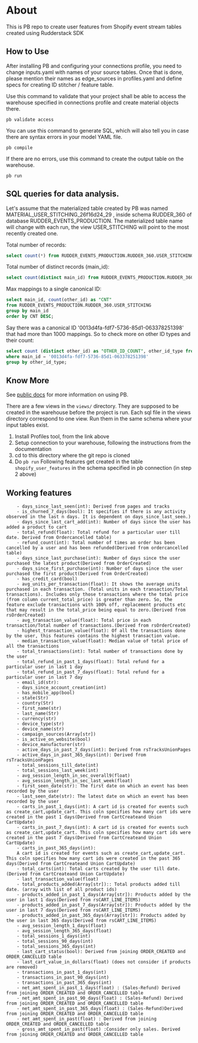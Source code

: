# About

This is PB repo to create user features from Shopify event stream tables created using Rudderstack SDK


## How to Use

After installing PB and configuring your connections profile, you need to change inputs.yaml with names of your source tables. Once that is done, please mention their names as edge_sources in profiles.yaml and define specs for creating ID stitcher / feature table. 

Use this command to validate that your project shall be able to access the warehouse specified in connections profile and create material objects there.

```shell script
pb validate access
```

You can use this command to generate SQL, which will also tell you in case there are syntax errors in your model YAML file.

```shell script
pb compile
```

If there are no errors, use this command to create the output table on the warehouse.

```shell script
pb run
```

## SQL queries for data analysis.

Let's assume that the materialized table created by PB was named MATERIAL_USER_STITCHING_26f16d24_29 , inside schema RUDDER_360 of database RUDDER_EVENTS_PRODUCTION. The materialized table name will change with each run, the view USER_STITCHING will point to the most recently created one.

Total number of records:
```sql
select count(*) from RUDDER_EVENTS_PRODUCTION.RUDDER_360.USER_STITCHING;
```

Total number of distinct records (main_id):
```sql
select count(distinct main_id) from RUDDER_EVENTS_PRODUCTION.RUDDER_360.USER_STITCHING;
```

Max mappings to a single canonical ID:
```sql
select main_id, count(other_id) as "CNT"
from RUDDER_EVENTS_PRODUCTION.RUDDER_360.USER_STITCHING
group by main_id
order by CNT DESC;
```

Say there was a canonical ID '0013d4fa-fdf7-5736-85d1-063378251398' that had more than 1000 mappings. So to check more on other ID types and their count:
```sql
select count (distinct other_id) as "OTHER_ID_COUNT", other_id_type from RUDDER_EVENTS_PRODUCTION.RUDDER_360.USER_STITCHING
where main_id = '0013d4fa-fdf7-5736-85d1-063378251398'
group by other_id_type;
```

## Know More
See <a href="https://rudderlabs.github.io/pywht">public docs</a> for more information on using PB.


There are a few views in the ```views/``` directory. They are supposed to be created in the warehouse before the project is run. Each sql file in the views directory correspond to one view. Run them in the same schema where your input tables exist.

1. Install Profiles tool, from the link above
2. Setup connection to your warehouse, following the instructions from the documentation
3. cd to this directory where the git repo is cloned
4. Do ```pb run```
Following features get created in the table ```shopify_user_features``` in the schema specified in pb connection (in step 2 above)


## Working features
        - days_since_last_seen(int): Derived from pages and tracks
        - is_churned_7_days(bool): It specifies if there is any activity observed in the last n days. It is dependent on days_since_last_seen.)
        - days_since_last_cart_add(int): Number of days since the user has added a product to cart
        - total_refund(float): Total refund for a particular user till date. Derived from Ordercancelled table)
        - refund_count(int): Total number of times an order has been cancelled by a user and has been refunded(Derived from ordercancelled table)
        - days_since_last_purchase(int): Number of days since the user purchased the latest product(Derived from OrderCreated)
        - days_since_first_purchase(int): Number of days since the user purchased the first product(Derived from OrderCreated)
        - has_credit_card(bool) 
        - avg_units_per_transaction(float): It shows the average units purchased in each transaction. (Total units in each transaction/Total transactions). Includes only those transactions where the total price (from column current_total_price) is greater than zero. So, the feature exclude transactions with 100% off, replacement products etc that may result in the total_price being equal to zero.(Derived from rsOrderCreated)
        - avg_transaction_value(float): Total price in each transaction/Total number of transactions.(Derived from rsOrderCreated)
        - highest_transaction_value(float): Of all the transactions done by the user, this features contains the highest transaction value.
        - median_transaction_value(float): Median value of total price of all the transactions 
        - total_transactions(int): Total number of transactions done by the user
        - total_refund_in_past_1_days(float): Total refund for a particular user in last 1 day
        - total_refund_in_past_7_days(float): Total refund for a particular user in last 7 day
        - email_id(str): 
        - days_since_account_creation(int)
        - has_mobile_app(bool)
        - state(Str)
        - country(Str)
        - first_name(str)
        - last_name(Str)
        - currency(str)
        - device_type(str)
        - device_name(str)
        - campaign_sources(Array[str])
        - is_active_on_website(bool)
        - device_manufacturer(str)
        - active_days_in_past_7_days(int): Derived from rsTracksUnionPages
        - active_days_in_past_365_days(int): Derived from rsTracksUnionPages
        - total_sessions_till_date(int)
        - total_sessions_last_week(int)
        - avg_session_length_in_sec_overall9(float)
        - avg_session_length_in_sec_last_week(float)
        - first_seen_date(str): The first date on which an event has been recorded by the user
        - last_seen_date(str): The latest date on which an event has been recorded by the user
        - carts_in_past_1_days(int): A cart id is created for events such as create_cart,update_cart. This coln specifies how many cart ids were created in the past 1 days(Derived from CartCreateand Union CartUpdate)
        - carts_in_past_7_days(int): A cart id is created for events such as create_cart,update_cart. This coln specifies how many cart ids were created in the past 7 days(Derived from CartCreateand Union CartUpdate)
        - carts_in_past_365_days(int):
        A cart id is created for events such as create_cart,update_cart. This coln specifies how many cart ids were created in the past 365 days(Derived from CartCreateand Union CartUpdate)
        - total_carts(int): Total carts created by the user till date. (Derived from CartCreateand Union CartUpdate)
        - last_transaction_value(float)
        - total_products_added(Array[str]):: Total products added till date. (array with list of all product ids)
        - products_added_in_past_1_days(Array[str]): Products added by the user in last 1 days(Derived from rsCART_LINE_ITEMS)
        - products_added_in_past_7_days(Array[str]): Products added by the user in last 7 days(Derived from rsCART_LINE_ITEMS)
        - products_added_in_past_365_days(Array[str]): Products added by the user in last 365 days(Derived from rsCART_LINE_ITEMS)
        - avg_session_length_1_days(float)
        - avg_session_length_365_days(float)
        - total_sessions_1_days(int)
        - total_sessions_90_days(int)
        - total_sessions_365_days(int)
        - last_cart_status(bool): Derived from joining ORDER_CREATED and ORDER_CANCELLED table
        - last_cart_value_in_dollars(float) (does not consider if products are removed)
        - transactions_in_past_1_days(int)
        - transactions_in_past_90_days(int)
        - transactions_in_past_365_days(int)
        - net_amt_spent_in_past_1_days(float) : (Sales-Refund) Derived from joining ORDER_CREATED and ORDER_CANCELLED table
        - net_amt_spent_in_past_90_days(float) : (Sales-Refund) Derived from joining ORDER_CREATED and ORDER_CANCELLED table
        - net_amt_spent_in_past_365_days(float) : (Sales-Refund)Derived from joining ORDER_CREATED and ORDER_CANCELLED table
        - net_amt_spent_in_past(float) : Derived from joining ORDER_CREATED and ORDER_CANCELLED table
        - gross_amt_spent_in_past(float) :Consider only sales. Derived from joining ORDER_CREATED and ORDER_CANCELLED table


